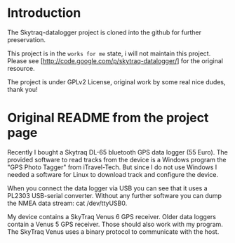 # Introduction

The Skytraq-datalogger project is cloned into the github for further preservation.

This project is in the `works for me` state, i will not maintain this project.
Please see [http://code.google.com/p/skytraq-datalogger/] for the original resource.

The project is under GPLv2 License, original work by some real nice dudes, thank you!

# Original README from the project page

Recently I bought a Skytraq DL-65 bluetooth GPS data logger (55 Euro). The provided software to read tracks from the device is a Windows program the "GPS Photo Tagger" from iTravel-Tech. But since I do not use Windows I needed a software for Linux to download track and configure the device.

When you connect the data logger via USB you can see that it uses a PL2303 USB-serial converter. Without any further software you can dump the NMEA data stream: cat /dev/ttyUSB0.

My device contains a SkyTraq Venus 6 GPS receiver. Older data loggers contain a Venus 5 GPS receiver. Those should also work with my program. The SkyTraq Venus uses a binary protocol to communicate with the host. 
